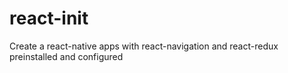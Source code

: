 # react-init
Create a react-native apps with react-navigation and react-redux preinstalled and configured
